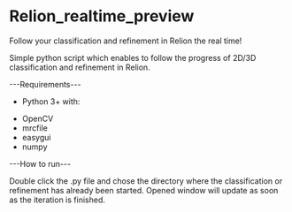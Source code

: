 # Relion_realtime_preview
Follow your classification and refinement in Relion the real time!

Simple python script which enables to follow the progress of 2D/3D classification and refinement in Relion.

---Requirements---
* Python 3+ with:
+ OpenCV
+ mrcfile
+ easygui
+ numpy

---How to run---

Double click the .py file and chose the directory where the classification or refinement has already been started. Opened window will update as soon as the iteration is finished.

